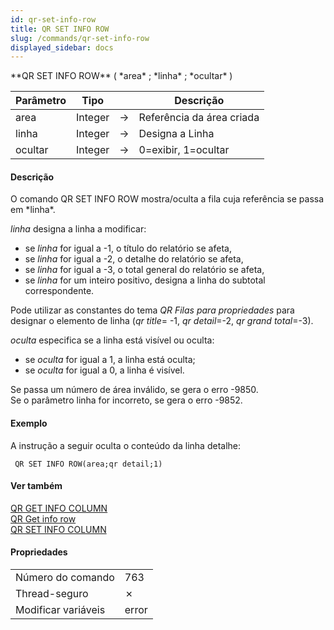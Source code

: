 ```yaml
---
id: qr-set-info-row
title: QR SET INFO ROW
slug: /commands/qr-set-info-row
displayed_sidebar: docs
---
```


<!--REF #_command_.QR SET INFO ROW.Syntax-->**QR SET INFO ROW** ( *area* ; *linha* ; *ocultar* )<!-- END REF-->
<!--REF #_command_.QR SET INFO ROW.Params-->
| Parâmetro | Tipo |  | Descrição |
| --- | --- | --- | --- |
| area | Integer | &#8594;  | Referência da área criada |
| linha | Integer | &#8594;  | Designa a Linha |
| ocultar | Integer | &#8594;  | 0=exibir, 1=ocultar |

<!-- END REF-->

#### Descrição 

<!--REF #_command_.QR SET INFO ROW.Summary-->O comando QR SET INFO ROW mostra/oculta a fila cuja referência se passa em *linha*.<!-- END REF-->  

*linha* designa a linha a modificar:

* se *linha* for igual a -1, o título do relatório se afeta,
* se *linha* for igual a -2, o detalhe do relatório se afeta,
* se *linha* for igual a -3, o total general do relatório se afeta,
* se *linha* for um inteiro positivo, designa a linha do subtotal correspondente.

Pode utilizar as constantes do tema *QR Filas para propriedades* para designar o elemento de linha (*qr title*\= -1, *qr detail*\=-2, *qr grand total*\=-3).  
  
*oculta* especifica se a linha está visível ou oculta:

* se *oculta* for igual a 1, a linha está oculta;
* se *oculta* for igual a 0, a linha é visível.

Se passa um número de área inválido, se gera o erro -9850.  
Se o parâmetro linha for incorreto, se gera o erro -9852.

#### Exemplo 

A instrução a seguir oculta o conteúdo da linha detalhe: 

```4d
 QR SET INFO ROW(area;qr detail;1)
```

#### Ver também 

[QR GET INFO COLUMN](qr-get-info-column.md)  
[QR Get info row](qr-get-info-row.md)  
[QR SET INFO COLUMN](qr-set-info-column.md)  

#### Propriedades

|  |  |
| --- | --- |
| Número do comando | 763 |
| Thread-seguro | &cross; |
| Modificar variáveis | error |


